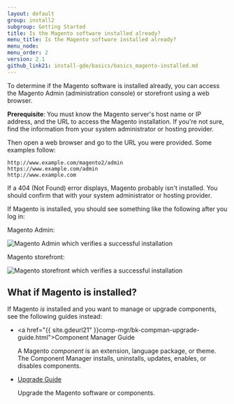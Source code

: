 ```yaml
---
layout: default
group: install2
subgroup: Getting Started
title: Is the Magento software installed already?
menu_title: Is the Magento software installed already?
menu_node: 
menu_order: 2
version: 2.1
github_link21: install-gde/basics/basics_magento-installed.md
---
```


To determine if the Magento software is installed already, you can access the Magento Admin (administration console) or storefront using a web browser.

**Prerequisite**: You must know the Magento server's host name or IP address, and the URL to access the Magento installation. If you're not sure, find the information from your system administrator or hosting provider.

Then open a web browser and go to the URL you were provided. Some examples follow:

	http://www.example.com/magento2/admin
	https://www.example.com/admin
	http://www.example.com
	
If a 404 (Not Found) error displays, Magento probably isn't installed. You should confirm that with your system administrator or hosting provider.

If Magento is installed, you should see something like the following after you log in:

Magento Admin:

<p><img src="{{ site.baseurl }}common/images/install_success_admin.png" alt="Magento Admin which verifies a successful installation"></p>


Magento storefront:

<p><img src="{{ site.baseurl }}common/images/install-success_store.png" alt="Magento storefront which verifies a successful installation"></p>

## What if Magento is installed?

If Magento *is* installed and you want to manage or upgrade components, see the following guides instead:

*	<a href="{{ site.gdeurl21" }}comp-mgr/bk-compman-upgrade-guide.html">Component Manager Guide</a>

	A Magento *component* is an extension, language package, or theme. The Component Manager installs, uninstalls, updates, enables, or disables components.
*	<a href="{{ site.gdeurl21 }}comp-mgr/upgrader/upgrade-start.html">Upgrade Guide</a>

	Upgrade the Magento software or components.
